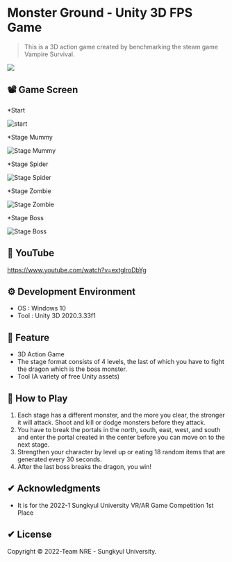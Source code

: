 # Monster Ground - Unity 3D FPS Game 

>This is a 3D action game created by benchmarking the steam game Vampire Survival. 
<p>
  <a><img src="https://img.shields.io/badge/unity3d-2020.3.33f1-blue?style=flat-square&logo=unity"></a>
</p>

## 📽 Game Screen
  *Start
  
![start](https://user-images.githubusercontent.com/92200057/172681127-2d7ac5c5-329f-4a42-ade0-9f000c532912.png)
  
  *Stage Mummy
  
![Stage Mummy](https://user-images.githubusercontent.com/92200057/172681705-a6a7e04e-1571-4e60-b133-24ec803d0d89.png)
  
  *Stage Spider
  
![Stage Spider](https://user-images.githubusercontent.com/92200057/172681776-15d155b4-0b2c-4e24-aff8-0282ca6bc3cd.png)
  
  *Stage Zombie
  
![Stage Zombie](https://user-images.githubusercontent.com/92200057/172681790-d429db97-79a5-4872-9548-eeb5ae943ccc.png)
  
  *Stage Boss
  
![Stage Boss](https://user-images.githubusercontent.com/92200057/172681794-bab760ee-7f36-40e7-b028-1702b665b884.png)

## 📢 YouTube
https://www.youtube.com/watch?v=extglroDbYg

## ⚙ Development Environment
 * OS : Windows 10
 * Tool : Unity 3D 2020.3.33f1
 
## 🚀 Feature
 * 3D Action Game 
 * The stage format consists of 4 levels, the last of which you have to fight the dragon which is the boss monster.
 * Tool (A variety of free Unity assets)

## 🚀 How to Play
 1) Each stage has a different monster, and the more you clear, the stronger it will attack. Shoot and kill or dodge monsters before they attack.
 2) You have to break the portals in the north, south, east, west, and south and enter the portal created in the center before you can move on to the next stage.
 3) Strengthen your character by level up or eating 18 random items that are generated every 30 seconds.
 4) After the last boss breaks the dragon, you win! 

## ✔ Acknowledgments
 * It is for the 2022-1 Sungkyul University VR/AR Game Competition 1st Place
 
## ✔ License
Copyright © 2022-Team NRE - Sungkyul University.
